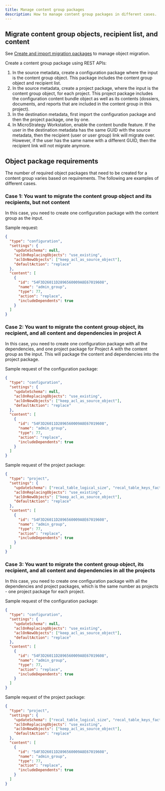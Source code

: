 ```yaml
---
title: Manage content group packages
description: How to manage content group packages in different cases.
---
```


## Migrate content group objects, recipient list, and content

See [Create and import migration packages](../create-and-import-migration-packages/create-and-import-migration-packages.md) to manage object migration.

Create a content group package using REST APIs:

1. In the source metadata, create a configuration package where the input is the content group object. This package includes the content group object and recipient list.
1. In the source metadata, create a project package, where the input is the content group object, for each project. This project package includes the configuration content bundle object as well as its contents (dossiers, documents, and reports that are included in the content group in this project).
1. In the destination metadata, first import the configuration package and then the project package, one by one.
1. In MicroStrategy Workstation, enable the content bundle feature. If the user in the destination metadata has the same GUID with the source metadata, then the recipient (user or user group) link will migrate over. However, if the user has the same name with a different GUID, then the recipient link will not migrate anymore.

## Object package requirements

The number of required object packages that need to be created for a content group varies based on requirements. The following are examples of different cases.

### Case 1: You want to migrate the content group object and its recipients, but not content

In this case, you need to create one configuration package with the content group as the input.

Sample request:

```json
{
  "type": "configuration",
  "settings": {
    "updateSchema": null,
    "aclOnReplacingObjects": "use_existing",
    "aclOnNewObjects": ["keep_acl_as_source_object"],
    "defaultAction": "replace"
  },
  "content": [
    {
      "id": "54F3D26011D2896560009A8E67019608",
      "name": "admin_group",
      "type": 77,
      "action": "replace",
      "includeDependents": true
    }
  ]
}
```

### Case 2: You want to migrate the content group object, its recipient, and all content and dependencies in project A

In this case, you need to create one configuration package with all the dependencies, and one project package for Project A with the content group as the input. This will package the content and dependencies into the project package.

Sample request of the configuration package:

```json
{
  "type": "configuration",
  "settings": {
    "updateSchema": null,
    "aclOnReplacingObjects": "use_existing",
    "aclOnNewObjects": ["keep_acl_as_source_object"],
    "defaultAction": "replace"
  },
  "content": [
    {
      "id": "54F3D26011D2896560009A8E67019608",
      "name": "admin_group",
      "type": 77,
      "action": "replace",
      "includeDependents": true
    }
  ]
}
```

Sample request of the project package:

```json
{
  "type": "project",
  "settings": {
    "updateSchema": ["recal_table_logical_size", "recal_table_keys_fact_entry_level"],
    "aclOnReplacingObjects": "use_existing",
    "aclOnNewObjects": ["keep_acl_as_source_object"],
    "defaultAction": "replace"
  },
  "content": [
    {
      "id": "54F3D26011D2896560009A8E67019608",
      "name": "admin_group",
      "type": 77,
      "action": "replace",
      "includeDependents": true
    }
  ]
}
```

### Case 3: You want to migrate the content group object, its recipient, and all content and dependencies in all the projects

In this case, you need to create one configuration package with all the dependencies and project packages, which is the same number as projects - one project package for each project.

Sample request of the configuration package:

```json
{
  "type": "configuration",
  "settings": {
    "updateSchema": null,
    "aclOnReplacingObjects": "use_existing",
    "aclOnNewObjects": ["keep_acl_as_source_object"],
    "defaultAction": "replace"
  },
  "content": [
    {
      "id": "54F3D26011D2896560009A8E67019608",
      "name": "admin_group",
      "type": 77,
      "action": "replace",
      "includeDependents": true
    }
  ]
}
```

Sample request of the project package:

```json
{
  "type": "project",
  "settings": {
    "updateSchema": ["recal_table_logical_size", "recal_table_keys_fact_entry_level"],
    "aclOnReplacingObjects": "use_existing",
    "aclOnNewObjects": ["keep_acl_as_source_object"],
    "defaultAction": "replace"
  },
  "content": [
    {
      "id": "54F3D26011D2896560009A8E67019608",
      "name": "admin_group",
      "type": 77,
      "action": "replace",
      "includeDependents": true
    }
  ]
}
```
